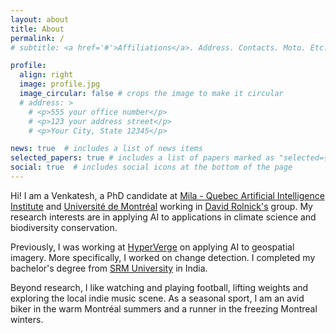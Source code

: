 ```yaml
---
layout: about
title: About
permalink: /
# subtitle: <a href='#'>Affiliations</a>. Address. Contacts. Moto. Etc.

profile:
  align: right
  image: profile.jpg
  image_circular: false # crops the image to make it circular
  # address: >
    # <p>555 your office number</p>
    # <p>123 your address street</p>
    # <p>Your City, State 12345</p>

news: true  # includes a list of news items
selected_papers: true # includes a list of papers marked as "selected={true}"
social: true  # includes social icons at the bottom of the page
---
```


Hi! I am a Venkatesh, a PhD candidate at  [Mila - Quebec Artificial Intelligence Institute](https://mila.quebec/) and [Université de Montréal](https://www.umontreal.ca) working in [David Rolnick's](https://davidrolnick.com) group. My research interests are in applying AI to applications in climate science and biodiversity conservation.

Previously, I was working at [HyperVerge](https://www.hyperverge.co) on applying AI to geospatial imagery. More specifically, I worked on change detection. I completed my bachelor's degree from [SRM University](https://www.srmist.edu.in) in India.

Beyond research, I like watching and playing football, lifting weights and exploring the local indie music scene. As a seasonal sport, I am an avid biker in the warm Montréal summers and a runner in the freezing Montreal winters.

 <!-- Write your biography here. Tell the world about yourself. Link to your favorite [subreddit](http://reddit.com). You can put a picture in, too. The code is already in, just name your picture `prof_pic.jpg` and put it in the `img/` folder. -->

<!-- Put your address / P.O. box / other info right below your picture. You can also disable any these elements by editing `profile` property of the YAML header of your `_pages/about.md`. Edit `_bibliography/papers.bib` and Jekyll will render your [publications page](/al-folio/publications/) automatically. -->

<!-- Link to your social media connections, too. This theme is set up to use [Font Awesome icons](http://fortawesome.github.io/Font-Awesome/) and [Academicons](https://jpswalsh.github.io/academicons/), like the ones below. Add your Facebook, Twitter, LinkedIn, Google Scholar, or just disable all of them. -->
